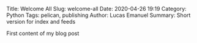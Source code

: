Title: Welcome All
Slug: welcome-all
Date: 2020-04-26 19:19
Category: Python
Tags: pelican, publishing
Author: Lucas Emanuel 
Summary: Short version for index and feeds

First content of my blog post